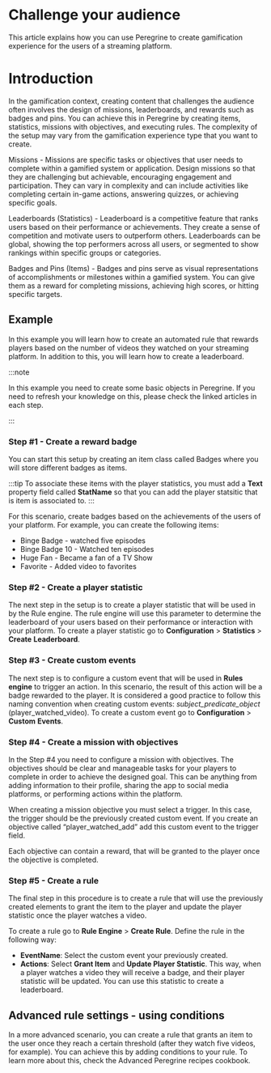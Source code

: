 # Challenge your audience

This article explains how you can use Peregrine to create gamification experience for the users of a streaming platform.

# Introduction

In the gamification context, creating content that challenges the audience often involves the design of missions, leaderboards, and rewards such as badges and pins. You can achieve this in Peregrine by creating items, statistics, missions with objectives, and executing rules. The complexity of the setup may vary from the gamification experience type that you want to create.

Missions - Missions are specific tasks or objectives that user needs to complete within a gamified system or application. Design missions so that they are challenging but achievable, encouraging engagement and participation. They can vary in complexity and can include activities like completing certain in-game actions, answering quizzes, or achieving specific goals.

Leaderboards (Statistics) - Leaderboard is a competitive feature that ranks users based on their performance or achievements. They create a sense of competition and motivate users to outperform others. Leaderboards can be global, showing the top performers across all users, or segmented to show rankings within specific groups or categories.

Badges and Pins (Items) - Badges and pins serve as visual representations of accomplishments or milestones within a gamified system. You can give them as a reward for completing missions, achieving high scores, or hitting specific targets.

## Example

In this example you will learn how to create an automated rule that rewards players based on the number of videos they watched on your streaming platform. In addition to this, you will learn how to create a leaderboard.

:::note

In this example you need to create some basic objects in Peregrine. If you need to refresh your knowledge on this, please check the linked articles in each step.

:::



### Step #1 - Create a reward badge

You can start this setup by creating an item class called Badges where you will store different badges as items.

:::tip
To associate these items with the player statistics, you must add a **Text** property field called **StatName** so that you can add the player statsitic that is item is associated to.
:::

For this scenario, create badges based on the achievements of the users of your platform. For example, you can create the following items:

- Binge Badge - watched five episodes
- Binge Badge 10 - Watched ten episodes
- Huge Fan - Became a fan of a TV Show
- Favorite - Added video to favorites

### Step #2 - Create a player statistic

The next step in the setup is to create a player statistic that will be used in by the Rule engine. The rule engine will use this parameter to determine the leaderboard of your users based on their performance or interaction with your platform. To create a player statistic go to **Configuration** > **Statistics** > **Create** **Leaderboard**.

### Step #3 - Create custom events

The next step is to configure a custom event that will be used in **Rules** **engine** to trigger an action. In this scenario, the result of this action will be a badge rewarded to the player. It is considered a good practice to follow this naming convention when creating custom events: *subject_predicate_object* (player_watched_video). To create a custom event go to **Configuration** > **Custom** **Events**.

### Step #4 - Create a mission with objectives

In the Step #4 you need to configure a mission with objectives. The objectives should be clear and manageable tasks for your players to complete in order to achieve the designed goal. This can be anything from adding information to their profile, sharing the app to social media platforms, or performing actions within the platform.

When creating a mission objective you must select a trigger. In this case, the trigger should be the previously created custom event. If you create an objective called “player_watched_add” add this custom event to the trigger field.

Each objective can contain a reward, that will be granted to the player once the objective is completed.

### Step #5 - Create a rule

The final step in this procedure is to create a rule that will use the previously created elements to grant the item to the player and update the player statistic once the player watches a video.

To create a rule go to **Rule Engine** > **Create Rule**. Define the rule in the following way:

- **EventName**: Select the custom event your previously created.
- **Actions**: Select **Grant Item** and **Update Player Statistic**. This way, when a player watches a video they will receive a badge, and their player statistic will be updated. You can use this statistic to create a leaderboard.

## Advanced rule settings - using conditions

In a more advanced scenario, you can create a rule that grants an item to the user once they reach a certain threshold (after they watch five videos, for example). You can achieve this by adding conditions to your rule. To learn more about this, check the Advanced Peregrine recipes cookbook.